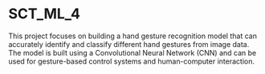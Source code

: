 # SCT_ML_4
This project focuses on building a hand gesture recognition model that can accurately identify and classify different hand gestures from image data. The model is built using a Convolutional Neural Network (CNN) and can be used for gesture-based control systems and human-computer interaction.

